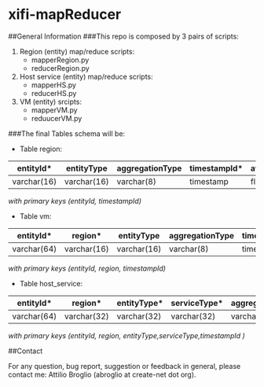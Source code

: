 xifi-mapReducer
===============
##General Information
###This repo is composed by 3 pairs of scripts:
1. Region (entity) map/reduce scripts:
    * mapperRegion.py
    * reducerRegion.py
2. Host service (entity) map/reduce scripts:
    * mapperHS.py
    * reducerHS.py
3. VM (entity) srcipts:
    * mapperVM.py
    * reduucerVM.py

###The final Tables schema will be:
* Table region:

|entityId\* |entityType |aggregationType|timestampId\*|avg_ram_used|avg_ram_tot|avg_core_enabled|avg_core_used|avg_core_tot|avg_hd_used|avg_hd_tot|avg_vm_tot|
|-----------|-----------|---------------|-------------|------------|-----------|----------------|-------------|------------|-----------|-----------|---------|
|varchar(16)|varchar(16)|varchar(8)    |timestamp    |float       |float      |float           |float        |float       |float      |float      |float    |

*with primary keys  (entityId, timestampId)*


* Table vm:

|entityId\* |region\*   |entityType     |aggregationType|timestampId\*|avg_usedMemPct |avg_freeSpacePct|avg_cpuLoadPct|
|-----------|-----------|---------------|---------------|-------------|---------------|----------------|--------------|
|varchar(64)|varchar(16)|varchar(16)    |varchar(8)    |timestamp    |float          |float           |float         |


*with primary keys  (entityId, region, timestampId)*


* Table host_service:

|entityId\* |region\*   |entityType\*     |serviceType\*|aggregationType|timestampId\*|avg_usedMemPct |avg_freeSpacePct|avg_cpuLoadPct|
|-----------|-----------|-----------------|-------------|---------------|-------------|---------------|----------------|--------------|
|varchar(64)|varchar(32)|varchar(32)      |varchar(32)  |varchar(8)     |timestamp    |float          |float           |float         |


*with primary keys (entityId, region, entityType,serviceType,timestampId )*


##Contact

For any question, bug report, suggestion or feedback in general, please contact me: Attilio Broglio (abroglio at create-net dot org).
